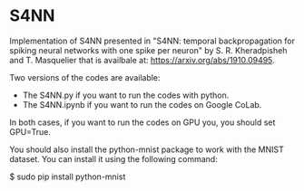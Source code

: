# S4NN
Implementation of S4NN presented in "S4NN: temporal backpropagation for spiking neural networks with one spike per neuron" by S. R. Kheradpisheh and T. Masquelier that is availbale at: https://arxiv.org/abs/1910.09495.

Two versions of the codes are available:
 - The S4NN.py if you want to run the codes with python.
 - The S4NN.ipynb if you want to run the codes on Google CoLab.
  
In both cases, if you want to run the codes on GPU you, you should set GPU=True.

You should also install the python-mnist package to work with the MNIST dataset. You can install it using the following command:

$ sudo pip install python-mnist
